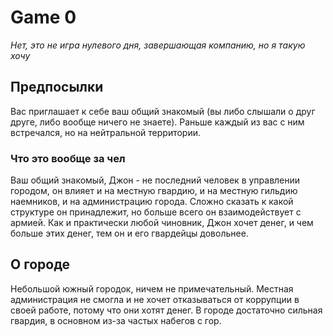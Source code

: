 # Game 0

_Нет, это не игра нулевого дня, завершающая компанию, но я такую хочу_

## Предпосылки
Вас приглашает к себе ваш общий знакомый (вы либо слышали о друг друге, либо вообще ничего не знаете). Раньше каждый из вас с ним встречался, но на нейтральной территории. 

### Что это вообще за чел
Ваш общий знакомый, Джон - не последний человек в управлении городом, он влияет и на местную гвардию, и на местную гильдию наемников, и на администрацию города. Сложно сказать к какой структуре он принадлежит, но больше всего он взаимодействует с армией. Как и практически любой чиновник, Джон хочет денег, и чем больше этих денег, тем он и его гвардейцы довольнее. 

## О городе
Небольшой южный городок, ничем не примечательный. Местная администрация не смогла и не хочет отказываться от коррупции в своей работе, потому что они хотят денег. В городе достаточно сильная гвардия, в основном из-за частых набегов с гор.